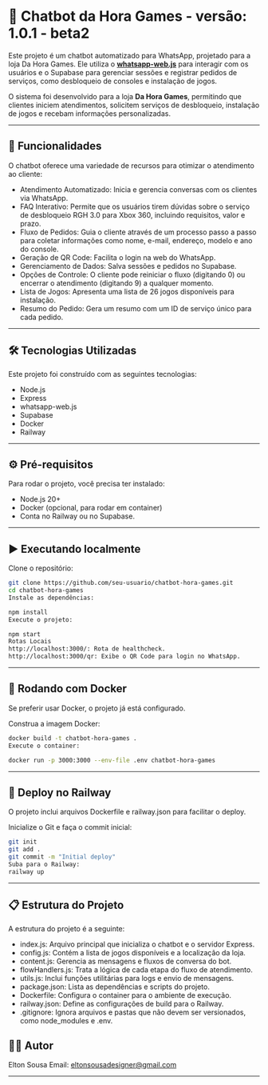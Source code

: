 # 🤖 Chatbot da Hora Games - versão: 1.0.1 - beta2

Este projeto é um chatbot automatizado para WhatsApp, projetado para a loja Da Hora Games. Ele utiliza o
**[whatsapp-web.js](https://github.com/pedroslopez/whatsapp-web.js)** para interagir com os usuários e o Supabase para gerenciar sessões e registrar pedidos de serviços, como desbloqueio de consoles e instalação de jogos.

O sistema foi desenvolvido para a loja **Da Hora Games**, permitindo que clientes iniciem atendimentos, solicitem serviços de desbloqueio, instalação de jogos e recebam informações personalizadas.

---

## 🚀 Funcionalidades

O chatbot oferece uma variedade de recursos para otimizar o atendimento ao cliente:

- Atendimento Automatizado: Inicia e gerencia conversas com os clientes via WhatsApp.
- FAQ Interativo: Permite que os usuários tirem dúvidas sobre o serviço de desbloqueio RGH 3.0 para Xbox 360, incluindo requisitos, valor e prazo.
- Fluxo de Pedidos: Guia o cliente através de um processo passo a passo para coletar informações como nome, e-mail, endereço, modelo e ano do console.
- Geração de QR Code: Facilita o login na web do WhatsApp.
- Gerenciamento de Dados: Salva sessões e pedidos no Supabase.
- Opções de Controle: O cliente pode reiniciar o fluxo (digitando 0) ou encerrar o atendimento (digitando 9) a qualquer momento.
- Lista de Jogos: Apresenta uma lista de 26 jogos disponíveis para instalação.
- Resumo do Pedido: Gera um resumo com um ID de serviço único para cada pedido.

---

## 🛠️ Tecnologias Utilizadas

Este projeto foi construído com as seguintes tecnologias:

- Node.js
- Express
- whatsapp-web.js
- Supabase
- Docker
- Railway

---

## ⚙️ Pré-requisitos

Para rodar o projeto, você precisa ter instalado:

- Node.js 20+
- Docker (opcional, para rodar em container)
- Conta no Railway ou no Supabase.

---

## ▶️ Executando localmente

Clone o repositório:

```bash
git clone https://github.com/seu-usuario/chatbot-hora-games.git
cd chatbot-hora-games
Instale as dependências:
```

```bash
npm install
Execute o projeto:
```

```bash
npm start
Rotas Locais
http://localhost:3000/: Rota de healthcheck.
http://localhost:3000/qr: Exibe o QR Code para login no WhatsApp.
```

---

## 🐳 Rodando com Docker

Se preferir usar Docker, o projeto já está configurado.

Construa a imagem Docker:

```bash
docker build -t chatbot-hora-games .
Execute o container:
```

```bash
docker run -p 3000:3000 --env-file .env chatbot-hora-games
```

---

## 🚀 Deploy no Railway

O projeto inclui arquivos Dockerfile e railway.json para facilitar o deploy.

Inicialize o Git e faça o commit inicial:

```bash
git init
git add .
git commit -m "Initial deploy"
Suba para o Railway:
railway up
```

---

## 📋 Estrutura do Projeto

A estrutura do projeto é a seguinte:

- index.js: Arquivo principal que inicializa o chatbot e o servidor Express.
- config.js: Contém a lista de jogos disponíveis e a localização da loja.
- content.js: Gerencia as mensagens e fluxos de conversa do bot.
- flowHandlers.js: Trata a lógica de cada etapa do fluxo de atendimento.
- utils.js: Inclui funções utilitárias para logs e envio de mensagens.
- package.json: Lista as dependências e scripts do projeto.
- Dockerfile: Configura o container para o ambiente de execução.
- railway.json: Define as configurações de build para o Railway.
- .gitignore: Ignora arquivos e pastas que não devem ser versionados, como node_modules e .env.

## 👨‍💻 Autor

Elton Sousa
Email: eltonsousadesigner@gmail.com

---
